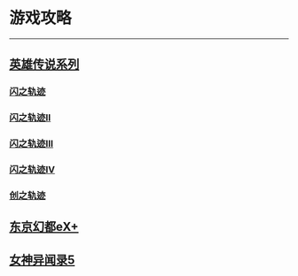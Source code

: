 # 游戏攻略

---

## [英雄传说系列](/game/TheLegendOfHeroes/README.md#英雄传说系列)
### [闪之轨迹](/game/TheLegendOfHeroes/SenNoKiseki/README.md#闪之轨迹)
### [闪之轨迹II](/game/TheLegendOfHeroes/SenNoKiseki2/README.md#闪之轨迹II)
### [闪之轨迹III](/game/TheLegendOfHeroes/SenNoKiseki3/README.md#闪之轨迹III)
### [闪之轨迹IV](/game/TheLegendOfHeroes/SenNoKiseki4/README.md#闪之轨迹IV)
### [创之轨迹](/game/TheLegendOfHeroes/HajimariNoKiseki/README.md#创之轨迹)
## [东京幻都eX+](/game/TokyoXanadu/README.md#东京幻都eX+)
## [女神异闻录5](/game/Persona5/README.md#女神异闻录5)